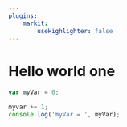 ```yaml
---
plugins:
	markit:
		useHighlighter: false
---
```

# Hello world one

```javascript
var myVar = 0;

myvar += 1;
console.log('myVar = ', myVar);
```
